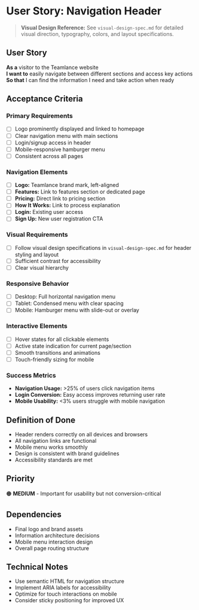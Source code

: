 # User Story: Navigation Header

> **Visual Design Reference:** See `visual-design-spec.md` for detailed visual direction, typography, colors, and layout specifications.

## User Story
**As a** visitor to the Teamlance website  
**I want to** easily navigate between different sections and access key actions  
**So that** I can find the information I need and take action when ready

## Acceptance Criteria

### Primary Requirements
- [ ] Logo prominently displayed and linked to homepage
- [ ] Clear navigation menu with main sections
- [ ] Login/signup access in header
- [ ] Mobile-responsive hamburger menu
- [ ] Consistent across all pages

### Navigation Elements
- [ ] **Logo:** Teamlance brand mark, left-aligned
- [ ] **Features:** Link to features section or dedicated page
- [ ] **Pricing:** Direct link to pricing section
- [ ] **How It Works:** Link to process explanation
- [ ] **Login:** Existing user access
- [ ] **Sign Up:** New user registration CTA

### Visual Requirements
- [ ] Follow visual design specifications in `visual-design-spec.md` for header styling and layout
- [ ] Sufficient contrast for accessibility
- [ ] Clear visual hierarchy

### Responsive Behavior
- [ ] Desktop: Full horizontal navigation menu
- [ ] Tablet: Condensed menu with clear spacing
- [ ] Mobile: Hamburger menu with slide-out or overlay

### Interactive Elements
- [ ] Hover states for all clickable elements
- [ ] Active state indication for current page/section
- [ ] Smooth transitions and animations
- [ ] Touch-friendly sizing for mobile

### Success Metrics
- **Navigation Usage:** >25% of users click navigation items
- **Login Conversion:** Easy access improves returning user rate
- **Mobile Usability:** <3% users struggle with mobile navigation

## Definition of Done
- Header renders correctly on all devices and browsers
- All navigation links are functional
- Mobile menu works smoothly
- Design is consistent with brand guidelines
- Accessibility standards are met

## Priority
🟠 **MEDIUM** - Important for usability but not conversion-critical

## Dependencies
- Final logo and brand assets
- Information architecture decisions
- Mobile menu interaction design
- Overall page routing structure

## Technical Notes
- Use semantic HTML for navigation structure
- Implement ARIA labels for accessibility
- Optimize for touch interactions on mobile
- Consider sticky positioning for improved UX
